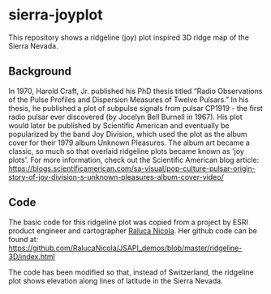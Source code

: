 # sierra-joyplot

This repository shows a ridgeline (joy) plot inspired 3D ridge map of the Sierra Nevada.

## Background
In 1970, Harold Craft, Jr. published his PhD thesis titled “Radio Observations of the Pulse Profiles and Dispersion Measures of Twelve Pulsars.”  In his thesis, he published a plot of subpulse signals from pulsar CP1919 - the first radio pulsar ever discovered (by Jocelyn Bell Burnell in 1967).  His plot would later be published by Scientific American and eventually be popularized by the band Joy Division, which used the plot as the album cover for their 1979 album Unknown Pleasures.  The album art became a classic, so much so that overlaid ridgeline plots became known as 'joy plots'.  For more information, check out the Scientific American blog article:
https://blogs.scientificamerican.com/sa-visual/pop-culture-pulsar-origin-story-of-joy-division-s-unknown-pleasures-album-cover-video/

## Code
The basic code for this ridgeline plot was copied from a project by ESRI product engineer and cartographer [Raluca Nicola](https://raluca-nicola.net/).  Her github code can be found at:
https://github.com/RalucaNicola/JSAPI_demos/blob/master/ridgeline-3D/index.html

The code has been modified so that, instead of Switzerland, the ridgeline plot shows elevation along lines of latitude in the Sierra Nevada.

